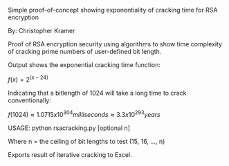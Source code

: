 Simple proof-of-concept showing exponentiality of cracking time for RSA encryption

By: Christopher Kramer

Proof of RSA encryption security using algorithms to show time complexity
of cracking prime numbers of user-defined bit length.

Output shows the exponential cracking time function:

$f(x) = 2^{(x-24)}$

Indicating that a bitlength of 1024 will take a long time to crack conventionally:

$f(1024) \approx 1.0715 x 10^304 milliseconds \approx 3.3 x 10^293 years$

USAGE:
python rsacracking.py [optional n]

Where n = the ceiling of bit lengths to test (15, 16, ..., n)

Exports result of iterative cracking to Excel.
